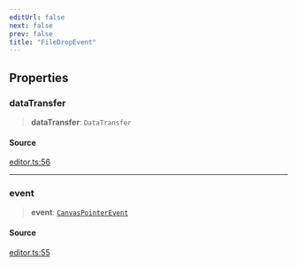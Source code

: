 ```yaml
---
editUrl: false
next: false
prev: false
title: "FileDropEvent"
---
```


## Properties

### dataTransfer

> **dataTransfer**: `DataTransfer`

#### Source

[editor.ts:56](https://github.com/dgmjs/dgmjs/blob/main/packages/core/src/editor.ts#L56)

***

### event

> **event**: [`CanvasPointerEvent`](/api-core/classes/canvaspointerevent/)

#### Source

[editor.ts:55](https://github.com/dgmjs/dgmjs/blob/main/packages/core/src/editor.ts#L55)
